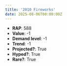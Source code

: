 ```yaml
---
title: '2010 Fireworks'
date: 2025-08-06T00:00:00Z
---
```

- **RAP**: 588
- **Value**: -1
- **Demand level**: -1
- **Trend**: -1
- **Projected?**: True
- **Hyped?**: True
- **Rare?**: True
